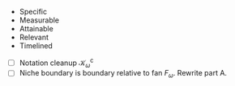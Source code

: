 - Specific
- Measurable
- Attainable
- Relevant
- Timelined


- [ ] Notation cleanup $\mathcal{K}_\omega^\mathrm{c}$
- [ ] Niche boundary is boundary relative to fan $F_\omega$. Rewrite part A.